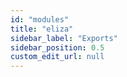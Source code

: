 ```yaml
---
id: "modules"
title: "eliza"
sidebar_label: "Exports"
sidebar_position: 0.5
custom_edit_url: null
---
```


